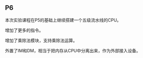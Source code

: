 ## P6

本次实验课程在P5的基础上继续搭建一个五级流水线的CPU。

增加了更多的指令。

增加了乘除法模块，支持乘除法运算。

外置了IM和DM，相当于把内存从CPU中分离出来，作为外部接入设备。